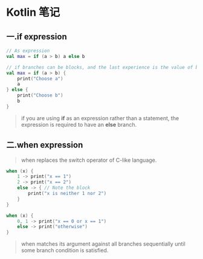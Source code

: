 # Kotlin 笔记

## 一.if expression

``` kt
// As expression
val max = if (a > b) a else b

// if branches can be blocks, and the last experience is the value of block
val max = if (a > b) {
    print("Choose a")
    a
} else {
    print("Choose b")
    b
}
```

> if you are using **if** as an expression rather than a statement, the expression is required to have an **else** branch.

## 二.when expression

> when replaces the switch operator of C-like language.

``` kt
when (x) {
    1 -> print("x == 1")
    2 -> print("x == 2")
    else -> { // Note the block
        print("x is neither 1 nor 2")
    }
}

when (x) {
    0, 1 -> print("x == 0 or x == 1")
    else -> print("otherwise")
}
```

> when matches its argument against all branches sequentially until some branch condition is satisfied.

